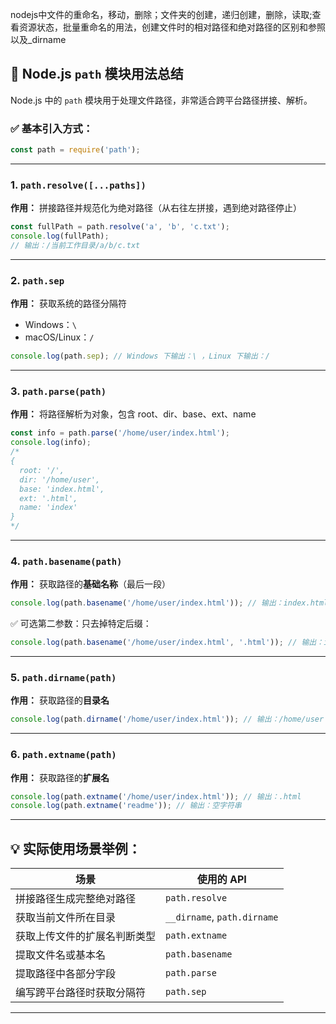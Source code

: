 nodejs中文件的重命名，移动，删除；文件夹的创建，递归创建，删除，读取;查看资源状态，批量重命名的用法，创建文件时的相对路径和绝对路径的区别和参照以及_dirname
## 📁 Node.js `path` 模块用法总结

Node.js 中的 `path` 模块用于处理文件路径，非常适合跨平台路径拼接、解析。

### ✅ 基本引入方式：

```js
const path = require('path');
```

---

### 1. `path.resolve([...paths])`  
**作用：** 拼接路径并规范化为绝对路径（从右往左拼接，遇到绝对路径停止）

```js
const fullPath = path.resolve('a', 'b', 'c.txt');
console.log(fullPath);
// 输出：/当前工作目录/a/b/c.txt
```

---

### 2. `path.sep`  
**作用：** 获取系统的路径分隔符  
- Windows：`\`
- macOS/Linux：`/`

```js
console.log(path.sep); // Windows 下输出：\ ，Linux 下输出：/
```

---

### 3. `path.parse(path)`  
**作用：** 将路径解析为对象，包含 root、dir、base、ext、name

```js
const info = path.parse('/home/user/index.html');
console.log(info);
/*
{
  root: '/',
  dir: '/home/user',
  base: 'index.html',
  ext: '.html',
  name: 'index'
}
*/
```

---

### 4. `path.basename(path)`  
**作用：** 获取路径的**基础名称**（最后一段）

```js
console.log(path.basename('/home/user/index.html')); // 输出：index.html
```

✅ 可选第二参数：只去掉特定后缀：

```js
console.log(path.basename('/home/user/index.html', '.html')); // 输出：index
```

---

### 5. `path.dirname(path)`  
**作用：** 获取路径的**目录名**

```js
console.log(path.dirname('/home/user/index.html')); // 输出：/home/user
```

---

### 6. `path.extname(path)`  
**作用：** 获取路径的**扩展名**

```js
console.log(path.extname('/home/user/index.html')); // 输出：.html
console.log(path.extname('readme')); // 输出：空字符串
```

---

## 💡 实际使用场景举例：

| 场景                             | 使用的 API                   |
|----------------------------------|-------------------------------|
| 拼接路径生成完整绝对路径         | `path.resolve`               |
| 获取当前文件所在目录             | `__dirname`, `path.dirname`  |
| 获取上传文件的扩展名判断类型     | `path.extname`               |
| 提取文件名或基本名               | `path.basename`              |
| 提取路径中各部分字段             | `path.parse`                 |
| 编写跨平台路径时获取分隔符       | `path.sep`                   |

---
